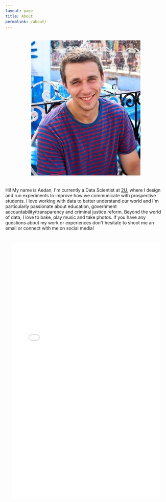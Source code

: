 ```yaml
---
layout: page
title: About
permalink: /about/
---
```


<div style="text-align: center;">
    <img style="padding-bottom: 20px; padding-top: 20px" src="/assets/about/Prof_Pic.jpg" />
</div>

Hi! My name is Aedan, I'm currently a Data Scientist at [2U](https://2u.com/), where I design and run experiments to improve how we communicate with prospective students. I love working with data to better understand our world and I'm particularly passionate about education, government accountability/transparency and criminal justice reform. Beyond the world of data, I love to bake, play music and take photos. If you have any questions about my work or experiences don't hesitate to shoot me an email or connect with me on social media!

<div style="display: flex;">
    <iframe src="/assets/about/Aedan_Lombardo_Resume.pdf" style="width:1000px; height:800px; padding: 20px;" frameborder="0" allowfullscreen><iframe>
</div>
